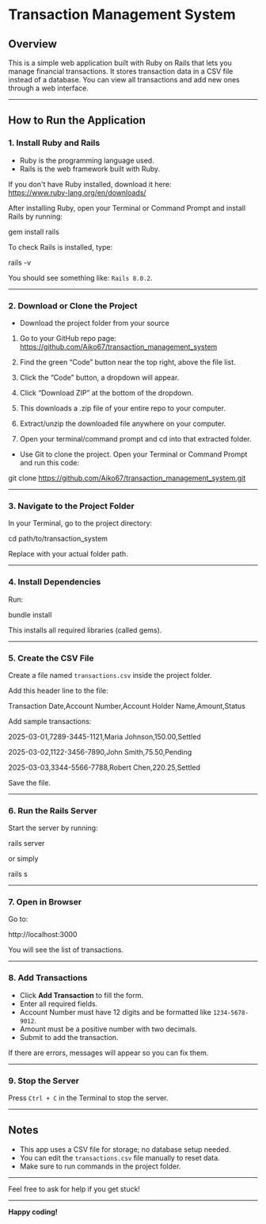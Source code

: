 # Transaction Management System

## Overview
This is a simple web application built with Ruby on Rails that lets you manage financial transactions. It stores transaction data in a CSV file instead of a database. You can view all transactions and add new ones through a web interface.

---

## How to Run the Application

### 1. Install Ruby and Rails

- Ruby is the programming language used.
- Rails is the web framework built with Ruby.

If you don't have Ruby installed, download it here:  
https://www.ruby-lang.org/en/downloads/

After installing Ruby, open your Terminal or Command Prompt and install Rails by running:

gem install rails

To check Rails is installed, type:

rails -v

You should see something like: `Rails 8.0.2`.

---

### 2. Download or Clone the Project

- Download the project folder from your source

1. Go to your GitHub repo page:
https://github.com/Aiko67/transaction_management_system

2. Find the green “Code” button near the top right, above the file list.

3. Click the “Code” button, a dropdown will appear.

4. Click “Download ZIP” at the bottom of the dropdown.

5. This downloads a .zip file of your entire repo to your computer.

6. Extract/unzip the downloaded file anywhere on your computer.

7. Open your terminal/command prompt and cd into that extracted folder.

- Use Git to clone the project. Open your Terminal or Command Prompt and run this code:

git clone https://github.com/Aiko67/transaction_management_system.git

---

### 3. Navigate to the Project Folder

In your Terminal, go to the project directory:

cd path/to/transaction_system

Replace with your actual folder path.

---

### 4. Install Dependencies

Run:

bundle install

This installs all required libraries (called gems).

---

### 5. Create the CSV File

Create a file named `transactions.csv` inside the project folder.

Add this header line to the file:

Transaction Date,Account Number,Account Holder Name,Amount,Status

Add sample transactions:

2025-03-01,7289-3445-1121,Maria Johnson,150.00,Settled

2025-03-02,1122-3456-7890,John Smith,75.50,Pending

2025-03-03,3344-5566-7788,Robert Chen,220.25,Settled

Save the file.

---

### 6. Run the Rails Server

Start the server by running:

rails server

or simply

rails s

---

### 7. Open in Browser

Go to:

http://localhost:3000

You will see the list of transactions.

---

### 8. Add Transactions

- Click **Add Transaction** to fill the form.  
- Enter all required fields.  
- Account Number must have 12 digits and be formatted like `1234-5678-9012`.  
- Amount must be a positive number with two decimals.  
- Submit to add the transaction.

If there are errors, messages will appear so you can fix them.

---

### 9. Stop the Server

Press `Ctrl + C` in the Terminal to stop the server.

---

## Notes

- This app uses a CSV file for storage; no database setup needed.  
- You can edit the `transactions.csv` file manually to reset data.  
- Make sure to run commands in the project folder.

---

Feel free to ask for help if you get stuck!

---

**Happy coding!**
